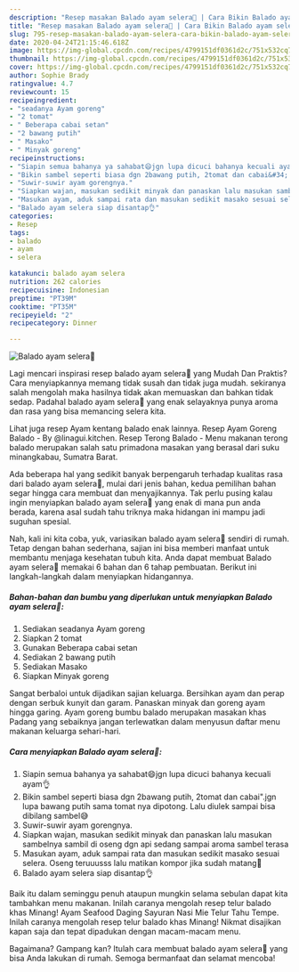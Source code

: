 ```yaml
---
description: "Resep masakan Balado ayam selera🤗 | Cara Bikin Balado ayam selera🤗 Yang Lezat Sekali"
title: "Resep masakan Balado ayam selera🤗 | Cara Bikin Balado ayam selera🤗 Yang Lezat Sekali"
slug: 795-resep-masakan-balado-ayam-selera-cara-bikin-balado-ayam-selera-yang-lezat-sekali
date: 2020-04-24T21:15:46.618Z
image: https://img-global.cpcdn.com/recipes/4799151df0361d2c/751x532cq70/balado-ayam-selera🤗-foto-resep-utama.jpg
thumbnail: https://img-global.cpcdn.com/recipes/4799151df0361d2c/751x532cq70/balado-ayam-selera🤗-foto-resep-utama.jpg
cover: https://img-global.cpcdn.com/recipes/4799151df0361d2c/751x532cq70/balado-ayam-selera🤗-foto-resep-utama.jpg
author: Sophie Brady
ratingvalue: 4.7
reviewcount: 15
recipeingredient:
- "seadanya Ayam goreng"
- "2 tomat"
- " Beberapa cabai setan"
- "2 bawang putih"
- " Masako"
- " Minyak goreng"
recipeinstructions:
- "Siapin semua bahanya ya sahabat😄jgn lupa dicuci bahanya kecuali ayam👌"
- "Bikin sambel seperti biasa dgn 2bawang putih, 2tomat dan cabai&#34;.jgn lupa bawang putih sama tomat nya dipotong. Lalu diulek sampai bisa dibilang sambel😅"
- "Suwir-suwir ayam gorengnya."
- "Siapkan wajan, masukan sedikit minyak dan panaskan lalu masukan sambelnya sambil di oseng dgn api sedang sampai aroma sambel terasa"
- "Masukan ayam, aduk sampai rata dan masukan sedikit masako sesuai selera. Oseng teruuusss lalu matikan kompor jika sudah matang🤗"
- "Balado ayam selera siap disantap👌"
categories:
- Resep
tags:
- balado
- ayam
- selera

katakunci: balado ayam selera 
nutrition: 262 calories
recipecuisine: Indonesian
preptime: "PT39M"
cooktime: "PT35M"
recipeyield: "2"
recipecategory: Dinner

---
```



![Balado ayam selera🤗](https://img-global.cpcdn.com/recipes/4799151df0361d2c/751x532cq70/balado-ayam-selera🤗-foto-resep-utama.jpg)

Lagi mencari inspirasi resep balado ayam selera🤗 yang Mudah Dan Praktis? Cara menyiapkannya memang tidak susah dan tidak juga mudah. sekiranya salah mengolah maka hasilnya tidak akan memuaskan dan bahkan tidak sedap. Padahal balado ayam selera🤗 yang enak selayaknya punya aroma dan rasa yang bisa memancing selera kita.

Lihat juga resep Ayam kentang balado enak lainnya. Resep Ayam Goreng Balado - By @linagui.kitchen. Resep Terong Balado - Menu makanan terong balado merupakan salah satu primadona masakan yang berasal dari suku minangkabau, Sumatra Barat.

Ada beberapa hal yang sedikit banyak berpengaruh terhadap kualitas rasa dari balado ayam selera🤗, mulai dari jenis bahan, kedua pemilihan bahan segar hingga cara membuat dan menyajikannya. Tak perlu pusing kalau ingin menyiapkan balado ayam selera🤗 yang enak di mana pun anda berada, karena asal sudah tahu triknya maka hidangan ini mampu jadi suguhan spesial.


Nah, kali ini kita coba, yuk, variasikan balado ayam selera🤗 sendiri di rumah. Tetap dengan bahan sederhana, sajian ini bisa memberi manfaat untuk membantu menjaga kesehatan tubuh kita. Anda dapat membuat Balado ayam selera🤗 memakai 6 bahan dan 6 tahap pembuatan. Berikut ini langkah-langkah dalam menyiapkan hidangannya.

<!--inarticleads1-->

##### Bahan-bahan dan bumbu yang diperlukan untuk menyiapkan Balado ayam selera🤗:

1. Sediakan seadanya Ayam goreng
1. Siapkan 2 tomat
1. Gunakan  Beberapa cabai setan
1. Sediakan 2 bawang putih
1. Sediakan  Masako
1. Siapkan  Minyak goreng


Sangat berbaloi untuk dijadikan sajian keluarga. Bersihkan ayam dan perap dengan serbuk kunyit dan garam. Panaskan minyak dan goreng ayam hingga garing. Ayam goreng bumbu balado merupakan masakan khas Padang yang sebaiknya jangan terlewatkan dalam menyusun daftar menu makanan keluarga sehari-hari. 

<!--inarticleads2-->

##### Cara menyiapkan Balado ayam selera🤗:

1. Siapin semua bahanya ya sahabat😄jgn lupa dicuci bahanya kecuali ayam👌
1. Bikin sambel seperti biasa dgn 2bawang putih, 2tomat dan cabai&#34;.jgn lupa bawang putih sama tomat nya dipotong. Lalu diulek sampai bisa dibilang sambel😅
1. Suwir-suwir ayam gorengnya.
1. Siapkan wajan, masukan sedikit minyak dan panaskan lalu masukan sambelnya sambil di oseng dgn api sedang sampai aroma sambel terasa
1. Masukan ayam, aduk sampai rata dan masukan sedikit masako sesuai selera. Oseng teruuusss lalu matikan kompor jika sudah matang🤗
1. Balado ayam selera siap disantap👌


Baik itu dalam seminggu penuh ataupun mungkin selama sebulan dapat kita tambahkan menu makanan. Inilah caranya mengolah resep telur balado khas Minang! Ayam Seafood Daging Sayuran Nasi Mie Telur Tahu Tempe. Inilah caranya mengolah resep telur balado khas Minang! Nikmat disajikan kapan saja dan tepat dipadukan dengan macam-macam menu. 

Bagaimana? Gampang kan? Itulah cara membuat balado ayam selera🤗 yang bisa Anda lakukan di rumah. Semoga bermanfaat dan selamat mencoba!
